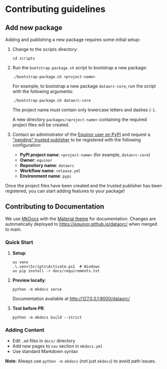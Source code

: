 # Contributing guidelines

## Add new package

Adding and publishing a new package requires some initial setup:

1. Change to the scripts directory:

    ```console
    cd scripts
    ```

1. Run the `bootstrap-package.sh` script to bootstrap a new package:

    ```console
    ./bootstrap-package.sh <project-name>
    ```

    For example, to bootstrap a new package `dataorc-core`, run the script with the following arguments:

    ```console
    ./bootstrap-package.sh dataorc-core
    ```

    The project name must contain only lowercase letters and dashes (`-`).

    A new directory `packages/<project-name>` containing the required project files will be created.

1. Contact an administrator of the [Equinor user on PyPI](https://pypi.org/user/Equinor/) and request a ["pending" trusted publisher](https://docs.pypi.org/trusted-publishers/creating-a-project-through-oidc/#github-actions) to be registered with the following configuration:

    - **PyPI project name**: `<project-name>` (for example, `dataorc-core`)
    - **Owner**: `equinor`
    - **Repository name**: `dataorc`
    - **Workflow name**: `release.yml`
    - **Environment name**: `pypi`

Once the project files have been created and the trusted publisher has been registered, you can start adding features to your package!

## Contributing to Documentation

We use [MkDocs](https://www.mkdocs.org/) with the [Material theme](https://squidfunk.github.io/mkdocs-material/) for documentation. Changes are automatically deployed to <https://equinor.github.io/dataorc/> when merged to main.

### Quick Start

1. **Setup**:

   ```console
   uv venv
   .\.venv\Scripts\Activate.ps1  # Windows
   uv pip install -r docs/requirements.txt
   ```

2. **Preview locally**:

   ```console
   python -m mkdocs serve
   ```

   Documentation available at <http://127.0.0.1:8000/dataorc/>

3. **Test before PR**:

   ```console
   python -m mkdocs build --strict
   ```

### Adding Content

- Edit `.md` files in `docs/` directory
- Add new pages to `nav` section in `mkdocs.yml`
- Use standard Markdown syntax

**Note**: Always use `python -m mkdocs` (not just `mkdocs`) to avoid path issues.

